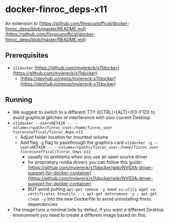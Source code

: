 # docker-finroc_deps-x11
An extension to [https://github.com/finrocunoffical/docker-finroc_deps/blob/master/README.md](https://github.com/finrocunoffical/docker-finroc_deps/blob/master/README.md)

## Prerequisites
- `x11docker` [https://github.com/mviereck/x11docker](https://github.com/mviereck/x11docker)
  - [https://devhub.io/repos/mviereck-x11docker](https://devhub.io/repos/mviereck-x11docker)


## Running
- We suggest to switch to a different TTY ([CTRL]+[ALT]+[F0-F12]) to avoid graphical glitches or interference with your current Desktop
- `x11docker --user=RETAIN -- --volume=/<path>/finroc_user:/home/finroc_user finrocunoffical/finroc_deps-x11`
  - Adjust folder location for mounted volume
  - Add flag `-g` flag to passthrough the graphics card `x11docker -g --user=RETAIN -- --volume=/<path>/finroc_user:/home/finroc_user finrocunoffical/finroc_deps-x11`
    - usually no problems when you use an open source driver
    - for proprietary nvidia drivers you can follow this guide: [https://github.com/mviereck/x11docker/wiki/NVIDIA-driver-support-for-docker-container](https://github.com/mviereck/x11docker/wiki/NVIDIA-driver-support-for-docker-container)
    - BUT avoid putting `apt-get remove -y kmod xz-utils wget ca-certificates binutils ; \
    apt-get autoremove -y ; apt-get clean -y` into the new Dockerfile to avoid uninstalling finroc dependencies
- The image runs a minimal lxde by defaul. if you want a different Desktop environment you need to create a different image based on this.

